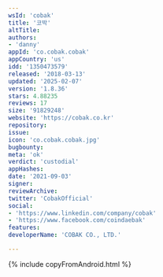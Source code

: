```yaml
---
wsId: 'cobak'
title: '코박'
altTitle: 
authors:
- 'danny'
appId: 'co.cobak.cobak'
appCountry: 'us'
idd: '1350473579'
released: '2018-03-13'
updated: '2025-02-07'
version: '1.8.36'
stars: 4.88235
reviews: 17
size: '91829248'
website: 'https://cobak.co.kr'
repository: 
issue: 
icon: 'co.cobak.cobak.jpg'
bugbounty: 
meta: 'ok'
verdict: 'custodial'
appHashes: 
date: '2021-09-03'
signer: 
reviewArchive: 
twitter: 'CobakOfficial'
social:
- 'https://www.linkedin.com/company/cobak'
- 'https://www.facebook.com/coindaebak'
features: 
developerName: 'COBAK CO., LTD.'

---
```


{% include copyFromAndroid.html %}
